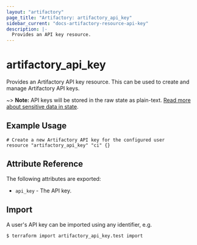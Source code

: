 ```yaml
---
layout: "artifactory"
page_title: "Artifactory: artifactory_api_key"
sidebar_current: "docs-artifactory-resource-api-key"
description: |-
  Provides an API key resource.
---
```


# artifactory_api_key

Provides an Artifactory API key resource. This can be used to create and manage Artifactory API keys.

~> **Note:** API keys will be stored in the raw state as plain-text. [Read more about sensitive data in
state](https://www.terraform.io/docs/state/sensitive-data.html).


## Example Usage

```hcl
# Create a new Artifactory API key for the configured user
resource "artifactory_api_key" "ci" {}
```

## Attribute Reference

The following attributes are exported:

* `api_key` - The API key.

## Import

A user's API key can be imported using any identifier, e.g.

```
$ terraform import artifactory_api_key.test import
```
